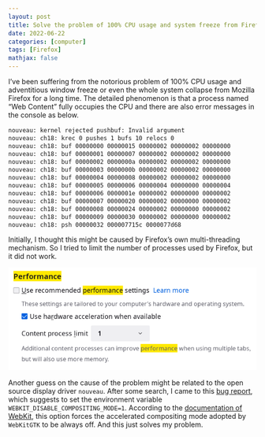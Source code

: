 ```yaml
---
layout: post
title: Solve the problem of 100% CPU usage and system freeze from Firefox
date: 2022-06-22
categories: [computer]
tags: [Firefox]
mathjax: false
---
```


I&rsquo;ve been suffering from the notorious problem of 100% CPU usage and adventitious window freeze or even the whole system collapse from Mozilla Firefox for a long time. The detailed phenomenon is that a process named &ldquo;Web Content&rdquo; fully occupies the CPU and there are also error messages in the console as below.

    nouveau: kernel rejected pushbuf: Invalid argument
    nouveau: ch18: krec 0 pushes 1 bufs 10 relocs 0
    nouveau: ch18: buf 00000000 00000015 00000002 00000002 00000000
    nouveau: ch18: buf 00000001 00000007 00000002 00000002 00000000
    nouveau: ch18: buf 00000002 0000000a 00000002 00000002 00000000
    nouveau: ch18: buf 00000003 0000000b 00000002 00000002 00000000
    nouveau: ch18: buf 00000004 00000008 00000002 00000002 00000000
    nouveau: ch18: buf 00000005 00000006 00000004 00000000 00000004
    nouveau: ch18: buf 00000006 0000001e 00000002 00000000 00000002
    nouveau: ch18: buf 00000007 00000020 00000002 00000000 00000002
    nouveau: ch18: buf 00000008 00000024 00000002 00000000 00000002
    nouveau: ch18: buf 00000009 00000030 00000002 00000000 00000002
    nouveau: ch18: psh 00000032 000007715c 0000077d68

Initially, I thought this might be caused by Firefox&rsquo;s own multi-threading mechanism. So I tried to limit the number of processes used by Firefox, but it did not work.

![](/figures/2022-06-22_09-13-29-limit-firefox-processes.png "Limit the number of processes used by Firefox")

Another guess on the cause of the problem might be related to the open source display driver `nouveau`. After some search, I came to this [bug report](https://bugs.webkit.org/show_bug.cgi?id=200437), which suggests to set the environment variable `WEBKIT_DISABLE_COMPOSITING_MODE=1`. According to the [documentation of WebKit](https://trac.webkit.org/wiki/EnvironmentVariables), this option forces the accelerated compositing mode adopted by `WebKitGTK` to be always off. And this just solves my problem.
